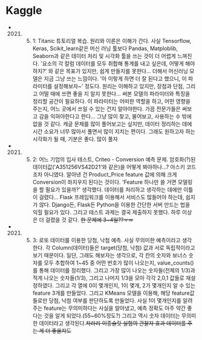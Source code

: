 # Kaggle

- 2021. 5. 1: Titanic 튜토리얼 복습. 원리와 이론은 이해가 간다. 사실 Tensorflow, Keras, Scikit_learn같은 머신 러닝 툴보다 Pandas, Matploblib, Seaborn과 같은 데이터 처리 및 시각화 툴을 쓰는 것이 더 어렵게 느껴진다. '요소의 각 칼럼 데이터를 모두 취합해 통계를 내고 싶은데, 어떻게 해야하지?' 와 같은 목표가 있지만, 쉽게 만들지를 못한다... 더해서 머신러닝 모델은 지금 그냥 쓰는 느낌이다. '아 이렇게 하면 더 잘 된다고 했으니, 이 파라미터를 설정해보자~' 정도다. 원리는 이해하고 있지만, 장점과 단점, 그리고 어떨 때에 쓰면 좋을 지 알지 못한다... 써본 모델의 파라미터와 특징을 정리할 공간이 필요하다. 이 파라미터는 어떠한 역할을 하고, 어떤 영향을 주는지, 어느 곳에서 쓰일 수 있는 건지 알아야한다. 가끔 전문가들은 써보고 감을 익혀야한다고 한다... 그냥 많이 찾고, 물어보고, 사용하는 수 밖에 없을 것 같다. 캐글 문제를 많이 풀어보고는 싶지만, 데이터 정리하는 데에 시간 소요가 너무 많아서 풀면서 많이 지치는 편이다. 그래도 원하고자 하는 시각화가 될 때, 기분은 좋다. 많이 풀자  
- 2021. 5. 2: 어느 기업의 입사 테스트, Criteo - Conversion 예측 문제. 암호화(?)된 데이터값('A351256VS42D21'와 같은)을 어떻게 봐야하나...? 아스키 코드 조차 아니였다. 알아낸 건 Product_Price  feature 값에 의해 크게 Conversion이 좌지우지 된다는 것이다. 'Feature 하나만 쓸 거면 모델링을 할 필요가 있을까?' 생각했다. 데이터를 처리하고 생각하는 데에만 이틀이 걸렸다... Flask 프레임워크를 이용해서 서비스도 많들어야 하는데, 쉽지가 않다. Django든, Flask든 Python을 이용한 간단한 서버 만드는 법을 익힐 필요가 있다. 그리고 테스트 과제는 결국 제출하지 못했다. 하루 이상은 더 걸렸을 것 같다. ~~한 문제에 3~4일??ㅜㅠ~~  
- 2021. 5. 3: 로또 데이터를 이용한 당첨, 낙첨 예측. 사실 무의미한 예측이라고 생각한다. 각 Column(데이터)들은 target(당첨, 낙첨) 값과 서로 독립적이라고 보기 때문이다. 일단, 그래도 해보자는 생각으로, 각 칸의 숫자와 보너스 숫자를 모두 추합하여 1~45 중 어떤 번호가 많이 나오는지, value_counts()를 통해 데이터를 정리했다. 그리고 가장 많이 나오는 숫자들(전체의 1/3)과 적게 나오는 숫자들(1/3), 그리고 나머지 1/3을 모아 각각 2,0,1 값들로 재설정하였다. 그리고 각 열에 0이 몇개인지, 1이 몇개, 2가 몇개인지 알 수 있는 feature 3개를 만들었다. 그리고 KMeans 모델을 이용해, 해당 feature값들로만 당첨, 낙첨 여부를 판단하도록 만들었다. 사실 1이 몇개인지를 알려주는 feature는 무의미하다는 사실을 알아냈고, 예측 정확도 아주 약간 좋다는 것을 알게 되었다.(55~60%정도?) 그리고 역시 숫자 데이터는 무의미한 데이터라고 생각된다.~~차라리 이중슬릿 실험의 관찰자 효과 데이터를 주는 게 더 좋을지도~~  

